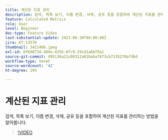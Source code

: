 ```yaml
---
title: 계산된 지표 관리
description: 검색, 목록 보기, 이름 변경, 삭제, 공유 등을 포함하여 계산된 지표를 관리하는 방법을 알아봅니다.
feature: Calculated Metrics
role: User
level: Beginner
doc-type: Feature Video
last-substantial-update: 2023-06-30T00:00:00Z
jira: KT-13570
thumbnail: 3421406.jpeg
exl-id: 8f60873d-404e-425b-8fc9-29cd1a6bf9a1
source-git-commit: d95136a21c08312a81baba7673cb7135270af4bd
workflow-type: tm+mt
source-wordcount: '42'
ht-degree: 19%

---
```


# 계산된 지표 관리

검색, 목록 보기, 이름 변경, 삭제, 공유 등을 포함하여 계산된 지표를 관리하는 방법을 알아봅니다.

>[!VIDEO](https://video.tv.adobe.com/v/3421406/?learn=on)
